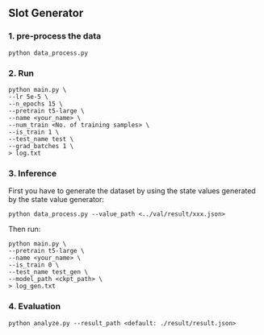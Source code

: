 ## Slot Generator

### 1. pre-process the data
    python data_process.py

### 2. Run
    python main.py \
    --lr 5e-5 \
    --n_epochs 15 \
    --pretrain t5-large \
    --name <your_name> \
    --num_train <No. of training samples> \
    --is_train 1 \
    --test_name test \
    --grad_batches 1 \
    > log.txt

### 3. Inference
First you have to generate the dataset by using the state values generated by the state value generator:

    python data_process.py --value_path <../val/result/xxx.json>

Then run:

    python main.py \
    --pretrain t5-large \
    --name <your_name> \
    --is_train 0 \
    --test_name test_gen \
    --model_path <ckpt_path> \
    > log_gen.txt

### 4. Evaluation

    python analyze.py --result_path <default: ./result/result.json>